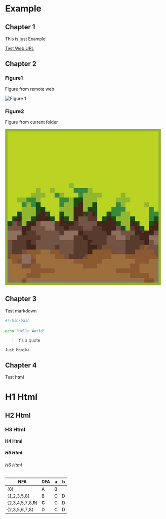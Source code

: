 # Example

## Chapter 1

This is just Example

[Test Web URL](https://github.com)

## Chapter 2

### Figure1

Figure from remote web

![Figure 1](https://github.githubassets.com/images/modules/profile/achievements/pull-shark-default.png)

### Figure2

Figure from current folder

![Figure 2](./test.jpg)

## Chapter 3

Test markdown

```bash
#!/bin/bash

echo "Hello World"
```

> It's a quote

    Just Monika

## Chapter 4

Test html

<h1>H1 Html</h1>
<h2>H2 Html</h2>
<h3>H3 Html</h3>
<h4>H4 Html</h4>
<h5>H5 Html</h5>
<h6>H6 Html</h6>

<table>
<thead>
<tr>
<th>NFA</th>
<th>DFA</th>
<th>a</th>
<th>b</th>
</tr>
</thead>
<tbody>
<tr>
<td>{0}</td>
<td>A</td>
<td>B</td>
<td></td>
</tr>
<tr>
<td>{1,2,3,5,8}</td>
<td>B</td>
<td>C</td>
<td>D</td>
</tr>
<tr>
<td>{2,3,4,5,7,8,<b>9</b>}</td>
<td><b>C</b></td>
<td>C</td>
<td>D</td>
</tr>
<tr>
<td>{2,3,5,6,7,8}</td>
<td>D</td>
<td>C</td>
<td>D</td>
</tr>
</tbody>
</table>